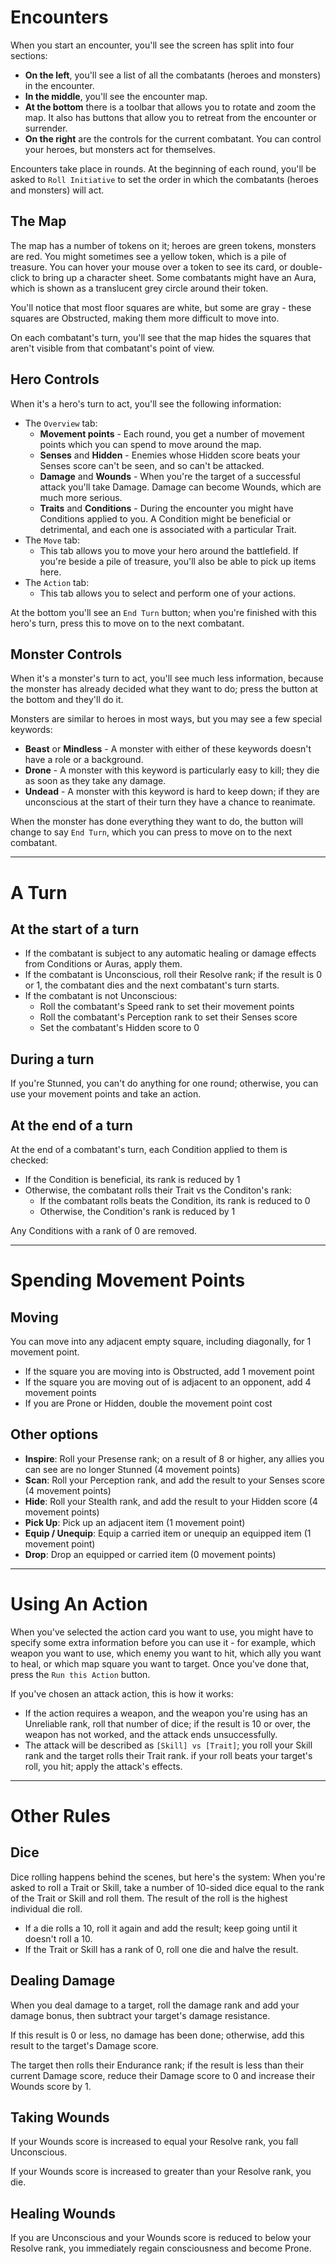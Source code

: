 # Encounters

When you start an encounter, you'll see the screen has split into four sections:

* **On the left**, you'll see a list of all the combatants (heroes and monsters) in the encounter.
* **In the middle**, you'll see the encounter map.
* **At the bottom** there is a toolbar that allows you to rotate and zoom the map. It also has buttons that allow you to retreat from the encounter or surrender.
* **On the right** are the controls for the current combatant. You can control your heroes, but monsters act for themselves.

Encounters take place in rounds. At the beginning of each round, you'll be asked to `Roll Initiative` to set the order in which the combatants (heroes and monsters) will act.

## The Map

The map has a number of tokens on it; heroes are green tokens, monsters are red. You might sometimes see a yellow token, which is a pile of treasure. You can hover your mouse over a token to see its card, or double-click to bring up a character sheet. Some combatants might have an Aura, which is shown as a translucent grey circle around their token.

You'll notice that most floor squares are white, but some are gray - these squares are Obstructed, making them more difficult to move into.

On each combatant's turn, you'll see that the map hides the squares that aren't visible from that combatant's point of view.

## Hero Controls

When it's a hero's turn to act, you'll see the following information:

* The `Overview` tab:
  * **Movement points** - Each round, you get a number of movement points which you can spend to move around the map.
  * **Senses** and **Hidden** - Enemies whose Hidden score beats your Senses score can't be seen, and so can't be attacked.
  * **Damage** and **Wounds** - When you're the target of a successful attack you'll take Damage. Damage can become Wounds, which are much more serious.
  * **Traits** and **Conditions** - During the encounter you might have Conditions applied to you. A Condition might be beneficial or detrimental, and each one is associated with a particular Trait.
* The `Move` tab:
  * This tab allows you to move your hero around the battlefield. If you're beside a pile of treasure, you'll also be able to pick up items here.
* The `Action` tab:
  * This tab allows you to select and perform one of your actions.

At the bottom you'll see an `End Turn` button; when you're finished with this hero's turn, press this to move on to the next combatant.

## Monster Controls

When it's a monster's turn to act, you'll see much less information, because the monster has already decided what they want to do; press the button at the bottom and they'll do it.

Monsters are similar to heroes in most ways, but you may see a few special keywords:
* **Beast** or **Mindless** - A monster with either of these keywords doesn't have a role or a background.
* **Drone** - A monster with this keyword is particularly easy to kill; they die as soon as they take any damage.
* **Undead** - A monster with this keyword is hard to keep down; if they are unconscious at the start of their turn they have a chance to reanimate.

When the monster has done everything they want to do, the button will change to say `End Turn`, which you can press to move on to the next combatant.

---

# A Turn

## At the start of a turn

* If the combatant is subject to any automatic healing or damage effects from Conditions or Auras, apply them.
* If the combatant is Unconscious, roll their Resolve rank; if the result is 0 or 1, the combatant dies and the next combatant's turn starts.
* If the combatant is not Unconscious:
  * Roll the combatant's Speed rank to set their movement points
  * Roll the combatant's Perception rank to set their Senses score
  * Set the combatant's Hidden score to 0

## During a turn

If you're Stunned, you can't do anything for one round; otherwise, you can use your movement points and take an action.

## At the end of a turn

At the end of a combatant's turn, each Condition applied to them is checked:

* If the Condition is beneficial, its rank is reduced by 1
* Otherwise, the combatant rolls their Trait vs the Conditon's rank:
  * If the combatant rolls beats the Condition, its rank is reduced to 0
  * Otherwise, the Condition's rank is reduced by 1

Any Conditions with a rank of 0 are removed.

---

# Spending Movement Points

## Moving

You can move into any adjacent empty square, including diagonally, for 1 movement point.

* If the square you are moving into is Obstructed, add 1 movement point
* If the square you are moving out of is adjacent to an opponent, add 4 movement points
* If you are Prone or Hidden, double the movement point cost

## Other options

* **Inspire**: Roll your Presense rank; on a result of 8 or higher, any allies you can see are no longer Stunned (4 movement points)
* **Scan**: Roll your Perception rank, and add the result to your Senses score (4 movement points)
* **Hide**: Roll your Stealth rank, and add the result to your Hidden score (4 movement points)
* **Pick Up**: Pick up an adjacent item (1 movement point)
* **Equip / Unequip**: Equip a carried item or unequip an equipped item (1 movement point)
* **Drop**: Drop an equipped or carried item (0 movement points)

---

# Using An Action

When you've selected the action card you want to use, you might have to specify some extra information before you can use it - for example, which weapon you want to use, which enemy you want to hit, which ally you want to heal, or which map square you want to target. Once you've done that, press the `Run this Action` button.

If you've chosen an attack action, this is how it works:
  * If the action requires a weapon, and the weapon you're using has an Unreliable rank, roll that number of dice; if the result is 10 or over, the weapon has not worked, and the attack ends unsuccessfully.
  * The attack will be described as `[Skill] vs [Trait]`; you roll your Skill rank and the target rolls their Trait rank. if your roll beats your target's roll, you hit; apply the attack's effects.

---

# Other Rules

## Dice

Dice rolling happens behind the scenes, but here's the system: When you're asked to roll a Trait or Skill, take a number of 10-sided dice equal to the rank of the Trait or Skill and roll them. The result of the roll is the highest individual die roll.

* If a die rolls a 10, roll it again and add the result; keep going until it doesn't roll a 10.
* If the Trait or Skill has a rank of 0, roll one die and halve the result.

## Dealing Damage

When you deal damage to a target, roll the damage rank and add your damage bonus, then subtract your target's damage resistance.

If this result is 0 or less, no damage has been done; otherwise, add this result to the target's Damage score.

The target then rolls their Endurance rank; if the result is less than their current Damage score, reduce their Damage score to 0 and increase their Wounds score by 1.

## Taking Wounds

If your Wounds score is increased to equal your Resolve rank, you fall Unconscious.

If your Wounds score is increased to greater than your Resolve rank, you die.

## Healing Wounds

If you are Unconscious and your Wounds score is reduced to below your Resolve rank, you immediately regain consciousness and become Prone.
